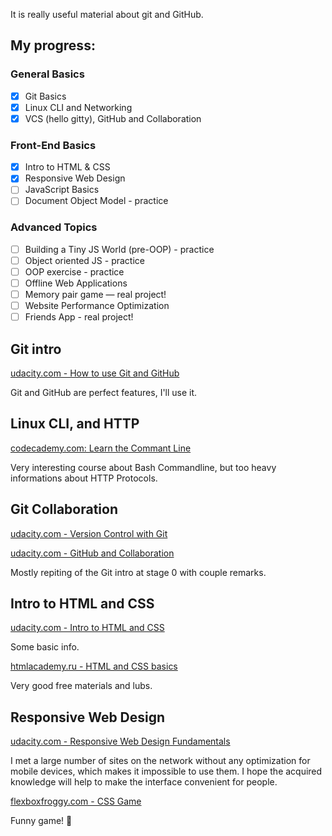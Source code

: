 It is really useful material about git and GitHub.

## My progress:

### General Basics

- [x] Git Basics
- [x] Linux CLI and Networking
- [x] VCS (hello gitty), GitHub and Collaboration

### Front-End Basics

- [x] Intro to HTML & CSS
- [x] Responsive Web Design
- [ ] JavaScript Basics
- [ ] Document Object Model - practice

### Advanced Topics

- [ ] Building a Tiny JS World (pre-OOP) - practice
- [ ] Object oriented JS - practice
- [ ] OOP exercise - practice
- [ ] Offline Web Applications
- [ ] Memory pair game — real project!
- [ ] Website Performance Optimization
- [ ] Friends App - real project!

## Git intro

[udacity.com - How to use Git and GitHub](./0_git_intro/udacity_git_intro.png)

Git and GitHub are perfect features, I'll use it.

## Linux CLI, and HTTP

[codecademy.com: Learn the Commant Line](./1_task_linux_cli/Completed.png)

Very interesting course about Bash Commandline,
but too heavy informations about HTTP Protocols.

## Git Collaboration

[udacity.com - Version Control with Git](./2_git_collaboration/what_is_version_control.png)

[udacity.com - GitHub and Collaboration](./2_git_collaboration/github_collaboration.png)

Mostly repiting of the Git intro at stage 0 with couple remarks.

## Intro to HTML and CSS

[udacity.com - Intro to HTML and CSS](./3_task_html_css_intro/html_css_intro.png)

Some basic info.

[htmlacademy.ru - HTML and CSS basics](./3_task_html_css_intro/htmlacademy.ru.png)

Very good free materials and lubs.

## Responsive Web Design

[udacity.com - Responsive Web Design Fundamentals](./4_task_responsive_web_design/responsive_web_design_fundamentals.png)

I met a large number of sites on the network without any optimization for mobile devices, which makes it impossible to use them.
I hope the acquired knowledge will help to make the interface convenient for people.

[flexboxfroggy.com - CSS Game](./4_task_responsive_web_design/flexbox_froggy.png)

Funny game! :frog:
